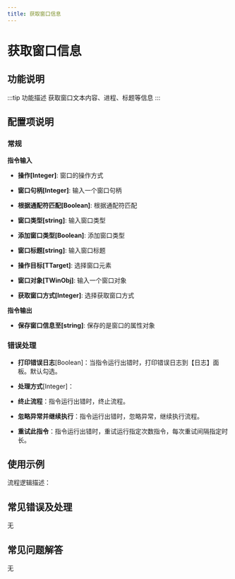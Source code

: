 ```yaml
---
title: 获取窗口信息
---
```


# 获取窗口信息

## 功能说明

:::tip 功能描述
获取窗口文本内容、进程、标题等信息
:::

## 配置项说明

### 常规

**指令输入**

- **操作[Integer]**: 窗口的操作方式

- **窗口句柄[Integer]**: 输入一个窗口句柄

- **根据通配符匹配[Boolean]**: 根据通配符匹配

- **窗口类型[string]**: 输入窗口类型

- **添加窗口类型[Boolean]**: 添加窗口类型

- **窗口标题[string]**: 输入窗口标题

- **操作目标[TTarget]**: 选择窗口元素

- **窗口对象[TWinObj]**: 输入一个窗口对象

- **获取窗口方式[Integer]**: 选择获取窗口方式


**指令输出**

- **保存窗口信息至[string]**: 保存的是窗口的属性对象

### 错误处理

- **打印错误日志**[Boolean]：当指令运行出错时，打印错误日志到【日志】面板。默认勾选。

- **处理方式**[Integer]：

 - **终止流程**：指令运行出错时，终止流程。

 - **忽略异常并继续执行**：指令运行出错时，忽略异常，继续执行流程。

 - **重试此指令**：指令运行出错时，重试运行指定次数指令，每次重试间隔指定时长。

## 使用示例

流程逻辑描述：

## 常见错误及处理

无

## 常见问题解答

无

